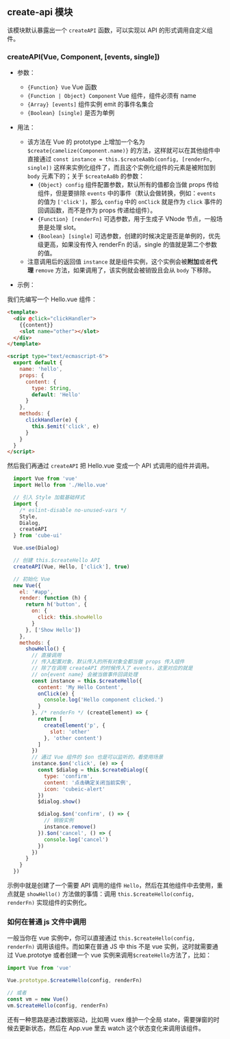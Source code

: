 ## create-api 模块

该模块默认暴露出一个 `createAPI` 函数，可以实现以 API 的形式调用自定义组件。

### createAPI(Vue, Component, [events, single])

- 参数：

  - `{Function} Vue` Vue 函数
  - `{Function | Object} Component` Vue 组件，组件必须有 name
  - `{Array} [events]` 组件实例 emit 的事件名集合
  - `{Boolean} [single]` 是否为单例

- 用法：

  - 该方法在 Vue 的 prototype 上增加一个名为 `$create{camelize(Component.name)}` 的方法，这样就可以在其他组件中直接通过 `const instance = this.$createAaBb(config, [renderFn, single])` 这样来实例化组件了，而且这个实例化组件的元素是被附加到 `body` 元素下的；关于 `$createAaBb` 的参数：
    - `{Object} config` 组件配置参数，默认所有的值都会当做 props 传给组件，但是要排除 `events` 中的事件（默认会做转换，例如：`events` 的值为 `['click']`，那么 `config` 中的 `onClick` 就是作为 `click` 事件的回调函数，而不是作为 props 传递给组件）。
    - `{Function} [renderFn]` 可选参数，用于生成子 VNode 节点，一般场景是处理 slot。
    - `{Boolean} [single]` 可选参数，创建的时候决定是否是单例的，优先级更高，如果没有传入 renderFn 的话，single 的值就是第二个参数的值。
  - 注意调用后的返回值 `instance` 就是组件实例，这个实例会被**附加**或者**代理** `remove` 方法，如果调用了，该实例就会被销毁且会从 `body` 下移除。

- 示例：

我们先编写一个 Hello.vue 组件：

```html
<template>
  <div @click="clickHandler">
    {{content}}
    <slot name="other"></slot>
  </div>
</template>

<script type="text/ecmascript-6">
  export default {
    name: 'hello',
    props: {
      content: {
        type: String,
        default: 'Hello'
      }
    },
    methods: {
      clickHandler(e) {
        this.$emit('click', e)
      }
    }
  }
</script>
```

然后我们再通过 `createAPI` 把 Hello.vue 变成一个 API 式调用的组件并调用。

```js
  import Vue from 'vue'
  import Hello from './Hello.vue'

  // 引入 Style 加载基础样式
  import {
    /* eslint-disable no-unused-vars */
    Style,
    Dialog,
    createAPI
  } from 'cube-ui'

  Vue.use(Dialog)

  // 创建 this.$createHello API
  createAPI(Vue, Hello, ['click'], true)

  // 初始化 Vue
  new Vue({
    el: '#app',
    render: function (h) {
      return h('button', {
        on: {
          click: this.showHello
        }
      }, ['Show Hello'])
    },
    methods: {
      showHello() {
        // 直接调用
        // 传入配置对象，默认传入的所有对象全都当做 props 传入组件
        // 除了在调用 createAPI 的时候传入了 events，这里对应的就是
        // on{event name} 会被当做事件回调处理
        const instance = this.$createHello({
          content: 'My Hello Content',
          onClick(e) {
            console.log('Hello component clicked.')
          }
        }, /* renderFn */ (createElement) => {
          return [
            createElement('p', {
              slot: 'other'
            }, 'other content')
          ]
        })
        // 通过 Vue 组件的 $on 也是可以监听的，看使用场景
        instance.$on('click', (e) => {
          const $dialog = this.$createDialog({
            type: 'confirm',
            content: '点击确定关闭当前实例',
            icon: 'cubeic-alert'
          })
          $dialog.show()

          $dialog.$on('confirm', () => {
            // 销毁实例
            instance.remove()
          }).$on('cancel', () => {
            console.log('cancel')
          })
        })
      }
    }
  })
```

示例中就是创建了一个需要 API 调用的组件 `Hello`，然后在其他组件中去使用，重点就是 `showHello()` 方法做的事情：调用 `this.$createHello(config, renderFn)` 实现组件的实例化。

### 如何在普通 js 文件中调用

一般当你在 vue 实例中，你可以直接通过 `this.$createHello(config, renderFn)` 调用该组件。而如果在普通 JS 中 this 不是 vue 实例，这时就需要通过 Vue.prototye 或者创建一个 vue 实例来调用`$createHello`方法了，比如：

```js
import Vue from 'vue'

Vue.prototype.$createHello(config, renderFn)

// 或者
const vm = new Vue()
vm.$createHello(config, renderFn)
```

还有一种思路是通过数据驱动，比如用 vuex 维护一个全局 state，需要弹窗的时候去更新状态，然后在 App.vue 里去 watch 这个状态变化来调用该组件。

